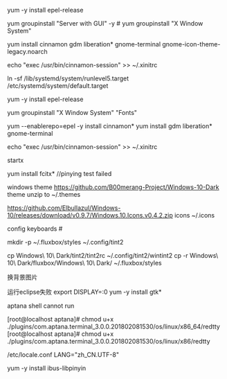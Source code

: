 yum -y install epel-release

yum groupinstall "Server with GUI" -y # yum groupinstall "X Window System"

yum install cinnamon gdm liberation* gnome-terminal gnome-icon-theme-legacy.noarch

echo "exec /usr/bin/cinnamon-session" >> ~/.xinitrc

ln -sf /lib/systemd/system/runlevel5.target /etc/systemd/system/default.target


yum -y install epel-release

yum groupinstall "X Window System" "Fonts"



yum --enablerepo=epel -y install cinnamon*
yum install  gdm liberation* gnome-terminal

echo "exec /usr/bin/cinnamon-session" >> ~/.xinitrc

startx 

yum install fcitx* //pinying test failed


windows theme https://github.com/B00merang-Project/Windows-10-Dark  theme  unzip to  ~/.themes

https://github.com/Elbullazul/Windows-10/releases/download/v0.9.7/Windows.10.Icons.v0.4.2.zip icons ~/.icons



config keyboards  #

mkdir -p  ~/.fluxbox/styles   ~/.config/tint2

  cp Windows\ 10\ Dark/tint2/tint2rc  ~/.config/tint2/wintint2
  cp -r Windows\ 10\ Dark/fluxbox/Windows\ 10\ Dark/ ~/.fluxbox/styles

换背景图片

运行eclipse失败   export DISPLAY=:0
yum -y install gtk*


aptana shell cannot run

[root@localhost aptana]# chmod u+x ./plugins/com.aptana.terminal_3.0.0.201802081530/os/linux/x86_64/redtty
[root@localhost aptana]# chmod u+x ./plugins/com.aptana.terminal_3.0.0.201802081530/os/linux/x86/redtty

/etc/locale.conf LANG="zh_CN.UTF-8"

yum -y install ibus-libpinyin